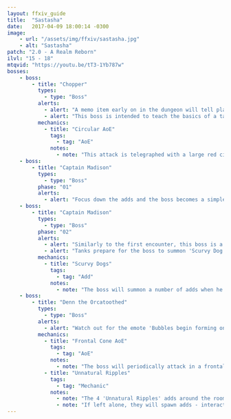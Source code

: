 ```yaml
---
layout: ffxiv_guide
title:  "Sastasha"
date:   2017-04-09 18:00:14 -0300
image:
    - url: "/assets/img/ffxiv/sastasha.jpg"
    - alt: "Sastasha"
patch: "2.0 - A Realm Reborn"
ilvl: "15 - 18"
mtqvid: "https://youtu.be/tT3-1Yb787w"
bosses:
    - boss:
        - title: "Chopper"
          types:
            - type: "Boss"
          alerts:
            - alert: "A memo item early on in the dungeon will tell players which colour of coral to interact with in order to enter this fight."
            - alert: "This boss is intended to teach the basics of a tank and spank - simply DPS him down."
          mechanics:
            - title: "Circular AoE"
              tags:
                - tag: "AoE"
              notes:
                - note: "This attack is telegraphed with a large red circle."
    - boss:
        - title: "Captain Madison"
          types:
            - type: "Boss"
          phase: "01"
          alerts:
            - alert: "Focus down the adds and the boss becomes a simple tank and spank."
    - boss:
        - title: "Captain Madison"
          types:
            - type: "Boss"
          phase: "02"
          alerts:
            - alert: "Similarly to the first encounter, this boss is a tank and spank."
            - alert: "Tanks prepare for the boss to summon 'Scurvy Dog' adds at the end of the encounter."
          mechanics:
            - title: "Scurvy Dogs"
              tags:
                - tag: "Add"
              notes:
                - note: "The boss will summon a number of adds when he is killed - tanks prepare to pick them up so that DPS can AoE them down."
    - boss:
        - title: "Denn the Orcatoothed"
          types:
            - type: "Boss"
          alerts:
            - alert: "Watch out for the emote 'Bubbles begin forming on the water's surface' - it indicates that the grates around the room are about to spawn adds."
          mechanics:
            - title: "Frontal Cone AoE"
              tags:
                - tag: "AoE"
              notes:
                - note: "The boss will periodically attack in a frontal cone - move out of the telegraph to avoid being hit."
            - title: "Unnatural Ripples"
              tags:
                - tag: "Mechanic"
              notes:
                - note: "The 4 'Unnatural Ripples' adds around the room will periodically begin to bubble."
                - note: "If left alone, they will spawn adds - interact with them when they are bubbling to prevent the spawn."
---
```

